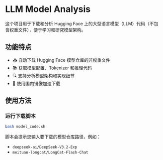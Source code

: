 # LLM Model Analysis

这个项目用于下载和分析 Hugging Face 上的大型语言模型（LLM）代码（不包含权重文件），便于学习和研究模型架构。

## 功能特点

- 📥 自动下载 Hugging Face 模型仓库的非权重文件
- 📚 获取模型配置、Tokenizer 和推理代码
- 🔍 支持分析模型架构和实现细节
- 🚀 使用国内镜像加速下载

## 使用方法

### 运行下载脚本

```bash
bash model_code.sh
```

脚本会提示您输入要下载的模型仓库路径，例如：

- `deepseek-ai/DeepSeek-V3.2-Exp`
- `meituan-longcat/LongCat-Flash-Chat`


